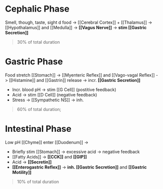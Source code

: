 # Cephalic Phase
Smell, though, taste, sight d food -> [[Cerebral Cortex]] + [[Thalamus]] -> [[Hypothalamus]] and [[Medulla]] -> **[[Vagus Nerve]]** -> **stim [[Gastric Secretion]]**
> 30% of total duration

# Gastric Phase
Food stretch [[Stomach]] -> [[Myenteric Reflex]] and [[Vago-vagal Reflex]] -> [[Histamine]] and [[Gastrin]] release -> incr. **[[Gastric Secretion]]**
- Incr. blood pH -> stim [[G Cell]] (postitive feedback)
- Acid -> stim [[D Cell]] (negative feedback)
- Stress -> [[Sympathetic NS]] -> inh.
> 60% of total duration; 

# Intestinal Phase
Low pH [[Chyme]] enter [[Duodenum]] ->
- Briefly stim [[Stomach]] -> excessive acid -> negative feedback 
- [[Fatty Acids]] -> **[[CCK]]** and **[[GIP]]**
- Acid -> **[[Secretin]]**
- **[[Enterogastric Reflex]]**
-> **inh. [[Gastric Secretion]]** and **[[Gastric Motility]]**
> 10% of total duration